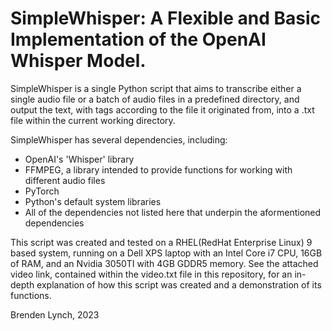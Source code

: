 # SimpleWhisper: A Flexible and Basic Implementation of the OpenAI Whisper Model.

<p>SimpleWhisper is a single Python script that aims to transcribe either a single audio file or a batch of audio files in a predefined directory, and output the text, with tags according to the file it originated from, into a .txt file within the current working directory.
</p>
<p>SimpleWhisper has several dependencies, including:</p>
<ul>
  <li>OpenAI's 'Whisper' library</li>
  <li>FFMPEG, a library intended to provide functions for working with different audio files</li>
  <li>PyTorch</li>
  <li>Python's default system libraries</li>
  <li>All of the dependencies not listed here that underpin the aformentioned dependencies</li>
</ul>
<p>This script was created and tested on a RHEL(RedHat Enterprise Linux) 9 based system, running on a Dell XPS laptop with an Intel Core i7 CPU, 16GB of RAM, and an Nvidia 3050TI with 4GB GDDR5 memory. See the attached video link, contained within the video.txt file in this repository, for an in-depth explanation of how this script was created and a demonstration of its functions.</p>
<p>Brenden Lynch, 2023</p>
